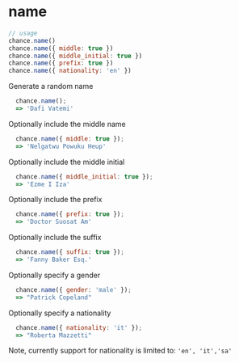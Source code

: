 # name

```js
// usage
chance.name()
chance.name({ middle: true })
chance.name({ middle_initial: true })
chance.name({ prefix: true })
chance.name({ nationality: 'en' })
```

Generate a random name

```js
  chance.name();
  => 'Dafi Vatemi'
```

Optionally include the middle name

```js
  chance.name({ middle: true });
  => 'Nelgatwu Powuku Heup'
```


Optionally include the middle initial

```js
  chance.name({ middle_initial: true });
  => 'Ezme I Iza'
```

Optionally include the prefix

```js
  chance.name({ prefix: true });
  => 'Doctor Suosat Am'
```

Optionally include the suffix

```js
  chance.name({ suffix: true });
  => 'Fanny Baker Esq.'
```

Optionally specify a gender

```js
  chance.name({ gender: 'male' });
  => "Patrick Copeland"
```

Optionally specify a nationality

```js
  chance.name({ nationality: 'it' });
  => "Roberta Mazzetti"
```

Note, currently support for nationality is limited to: `'en', 'it','sa'`

